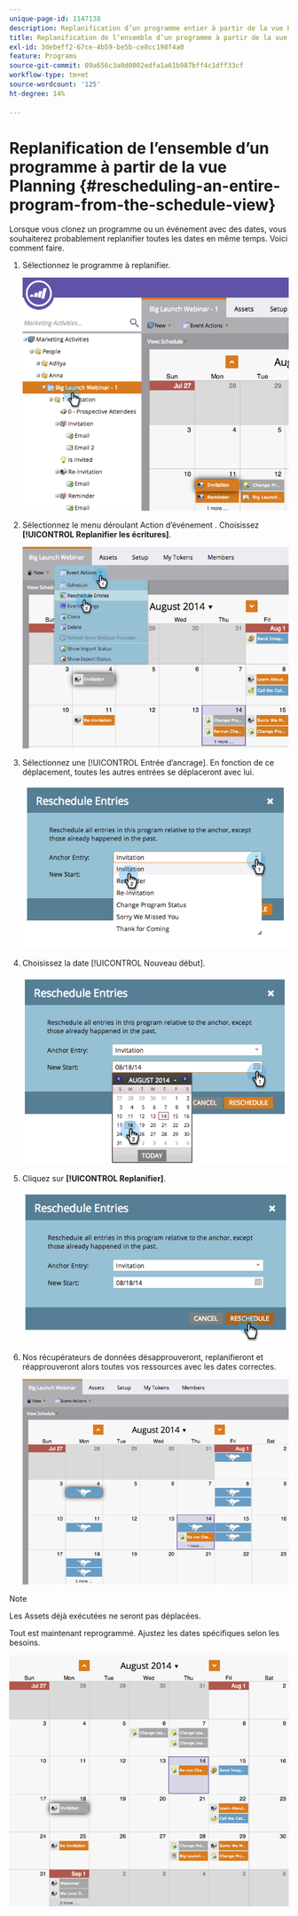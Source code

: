 ```yaml
---
unique-page-id: 1147138
description: Replanification d’un programme entier à partir de la vue Planification - Documents Marketo - Documentation du produit
title: Replanification de l’ensemble d’un programme à partir de la vue Planning
exl-id: 3debeff2-67ce-4b59-be5b-ce8cc198f4a0
feature: Programs
source-git-commit: 09a656c3a0d0002edfa1a61b987bff4c1dff33cf
workflow-type: tm+mt
source-wordcount: '125'
ht-degree: 14%

---
```


# Replanification de l’ensemble d’un programme à partir de la vue Planning {#rescheduling-an-entire-program-from-the-schedule-view}

Lorsque vous clonez un programme ou un événement avec des dates, vous souhaiterez probablement replanifier toutes les dates en même temps. Voici comment faire.

1. Sélectionnez le programme à replanifier.

   ![](assets/image2014-9-23-15-3a15-3a18.png)

1. Sélectionnez le menu déroulant Action d’événement . Choisissez **[!UICONTROL Replanifier les écritures]**.

   ![](assets/image2014-9-23-15-3a15-3a53.png)

1. Sélectionnez une [!UICONTROL Entrée d’ancrage]. En fonction de ce déplacement, toutes les autres entrées se déplaceront avec lui.

   ![](assets/image2014-9-23-15-3a18-3a23.png)

1. Choisissez la date [!UICONTROL Nouveau début].

   ![](assets/image2014-9-23-15-3a18-3a37.png)

1. Cliquez sur **[!UICONTROL Replanifier]**.

   ![](assets/image2014-9-23-15-3a18-3a54.png)

1. Nos récupérateurs de données désapprouveront, replanifieront et réapprouveront alors toutes vos ressources avec les dates correctes.

   ![](assets/image2014-9-23-15-3a19-3a1.png)

>[!NOTE]
>
>Les Assets déjà exécutées ne seront pas déplacées.

Tout est maintenant reprogrammé. Ajustez les dates spécifiques selon les besoins.

![](assets/image2014-9-23-15-3a19-3a58.png)
